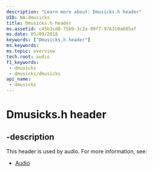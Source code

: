 ```yaml
---
description: "Learn more about: Dmusicks.h header"
UID: NA:dmusicks
title: Dmusicks.h header
ms.assetid: c45b3cd8-75b9-3c2a-99f7-976310a605af
ms.date: 05/09/2018
keywords: ["Dmusicks.h header"]
ms.keywords: 
ms.topic: overview
tech.root: audio
f1_keywords:
 - dmusicks
 - dmusicks/dmusicks
api_name:
 - dmusicks
---
```


# Dmusicks.h header


## -description

This header is used by audio. For more information, see:

- [Audio](../_audio/index.md)

